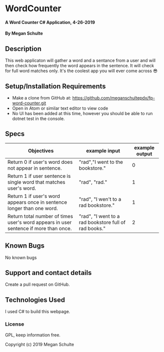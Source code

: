# WordCounter

#### A Word Counter C# Application, 4-26-2019

#### By Megan Schulte

## Description

This web applicaton will gather a word and a sentance from a user and will then check how frequently the word appears in the sentence. It will check for full word matches only. It's the coolest app you will ever come across 😎

## Setup/Installation Requirements

* Make a clone from GitHub at: https://github.com/meganschultepdx/fp-word-counter.git
* Open in Atom or similar text editor to view code
* No UI has been added at this time, however you should be able to run dotnet test in the console.

## Specs

|Objectives|example input|example output|
|-|-|-|
|Return 0 if user's word does not appear in sentence.| "rad","I went to the bookstore." | 0 |
|Return 1 if user sentence is single word that matches user's word.|"rad", "rad."|1|
|Return 1 if user's word appears once in sentence longer than one word.|"rad", "I wen't to a rad bookstore."| 1 |
|Return total number of times user's word appears in user sentence if more than once.|"rad", "I went to a rad bookstore full of rad books."| 2 |


## Known Bugs

No known bugs

## Support and contact details

Create a pull request on GitHub.

## Technologies Used

I used C# to build this webpage.

### License

GPL, keep information free.

Copyright (c) 2019 Megan Schulte
